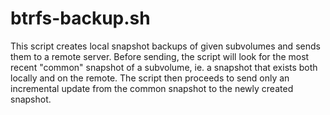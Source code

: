 btrfs-backup.sh
============
This script creates local snapshot backups of given subvolumes and sends them
to a remote server. Before sending, the script will look for the most recent
"common" snapshot of a subvolume, ie. a snapshot that exists both locally and
on the remote. The script then proceeds to send only an incremental update
from the common snapshot to the newly created snapshot.

